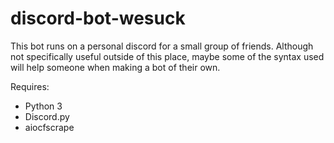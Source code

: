 # discord-bot-wesuck

This bot runs on a personal discord for a small group of friends. Although not specifically useful outside of this place, maybe some of the syntax used will help someone when making a bot of their own.

Requires:
- Python 3
- Discord.py
- aiocfscrape
